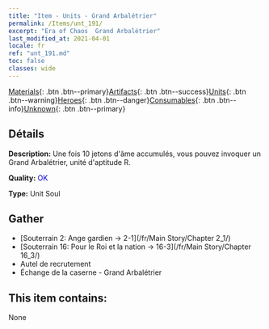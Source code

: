 ```yaml
---
title: "Item - Units - Grand Arbalétrier"
permalink: /Items/unt_191/
excerpt: "Era of Chaos  Grand Arbalétrier"
last_modified_at: 2021-04-01
locale: fr
ref: "unt_191.md"
toc: false
classes: wide
---
```

 [Materials](/fr/Items/){: .btn .btn--primary}[Artifacts](/fr/Items/Artifacts/){: .btn .btn--success}[Units](/fr/Items/Units/){: .btn .btn--warning}[Heroes](/fr/Items/Heroes/){: .btn .btn--danger}[Consumables](/fr/Items/Consumables/){: .btn .btn--info}[Unknown](/fr/Items/Unknown/){: .btn .btn--primary}

## Détails
 **Description:** Une fois 10 jetons d'âme accumulés, vous pouvez invoquer un Grand Arbalétrier, unité d'aptitude R.

 **Quality:** <span style="color: #0000CD">OK</span>

 **Type:** Unit Soul

## Gather

*    [Souterrain 2: Ange gardien -> 2-1](/fr/Main Story/Chapter 2_1/) 
*    [Souterrain 16: Pour le Roi et la nation -> 16-3](/fr/Main Story/Chapter 16_3/) 
*    Autel de recrutement 
*    Échange de la caserne - Grand Arbalétrier 

## This item contains:

  None

